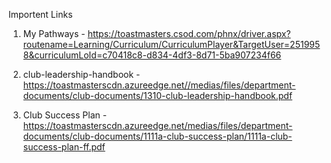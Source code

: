 Importent Links 
1. My Pathways -
   https://toastmasters.csod.com/phnx/driver.aspx?routename=Learning/Curriculum/CurriculumPlayer&TargetUser=2519958&curriculumLoId=c70418c8-d834-4df3-8d71-5ba907234f66
   
1. club-leadership-handbook - 
https://toastmasterscdn.azureedge.net//medias/files/department-documents/club-documents/1310-club-leadership-handbook.pdf

2. Club Success Plan - 
   https://toastmasterscdn.azureedge.net/medias/files/department-documents/club-documents/1111a-club-success-plan/1111a-club-success-plan-ff.pdf
